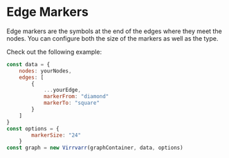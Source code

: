 # Edge Markers
Edge markers are the symbols at the end of the edges where they meet the nodes. You can configure both the size of the markers as well as the type.

Check out the following example:
```javascript
const data = {
    nodes: yourNodes,
    edges: [
        {
            ...yourEdge,
            markerFrom: "diamond"
            markerTo: "square"
        }
    ]
}
const options = {
        markerSize: "24"
    }
const graph = new Virrvarr(graphContainer, data, options)
```